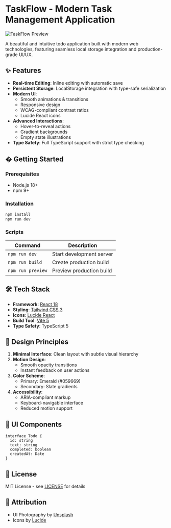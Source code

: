 # TaskFlow - Modern Task Management Application

![TaskFlow Preview](https://images.unsplash.com/photo-1558769132-cb1aea458c5e?ixlib=rb-1.2.1&auto=format&fit=crop&w=1200&q=80)

A beautiful and intuitive todo application built with modern web technologies, featuring seamless local storage integration and production-grade UI/UX.

## ✨ Features

- **Real-time Editing**: Inline editing with automatic save
- **Persistent Storage**: LocalStorage integration with type-safe serialization
- **Modern UI**:
  - Smooth animations & transitions
  - Responsive design
  - WCAG-compliant contrast ratios
  - Lucide React icons
- **Advanced Interactions**:
  - Hover-to-reveal actions
  - Gradient backgrounds
  - Empty state illustrations
- **Type Safety**: Full TypeScript support with strict type checking

## � Getting Started

### Prerequisites
- Node.js 18+
- npm 9+

### Installation
```bash
npm install
npm run dev
```

### Scripts
| Command        | Description                         |
|----------------|-------------------------------------|
| `npm run dev`  | Start development server            |
| `npm run build`| Create production build             |
| `npm run preview` | Preview production build        |

## 🛠 Tech Stack

- **Framework**: [React 18](https://react.dev/)
- **Styling**: [Tailwind CSS 3](https://tailwindcss.com/)
- **Icons**: [Lucide React](https://lucide.dev/)
- **Build Tool**: [Vite 5](https://vitejs.dev/)
- **Type Safety**: TypeScript 5

## 🎨 Design Principles

1. **Minimal Interface**: Clean layout with subtle visual hierarchy
2. **Motion Design**:
   - Smooth opacity transitions
   - Instant feedback on user actions
3. **Color Scheme**:
   - Primary: Emerald (#059669)
   - Secondary: Slate gradients
4. **Accessibility**:
   - ARIA-compliant markup
   - Keyboard-navigable interface
   - Reduced motion support

## 📸 UI Components

```tsx
interface Todo {
  id: string
  text: string
  completed: boolean
  createdAt: Date
}
```

## 📜 License
MIT License - see [LICENSE](LICENSE) for details

## 🙏 Attribution
- UI Photography by [Unsplash](https://unsplash.com)
- Icons by [Lucide](https://lucide.dev)
